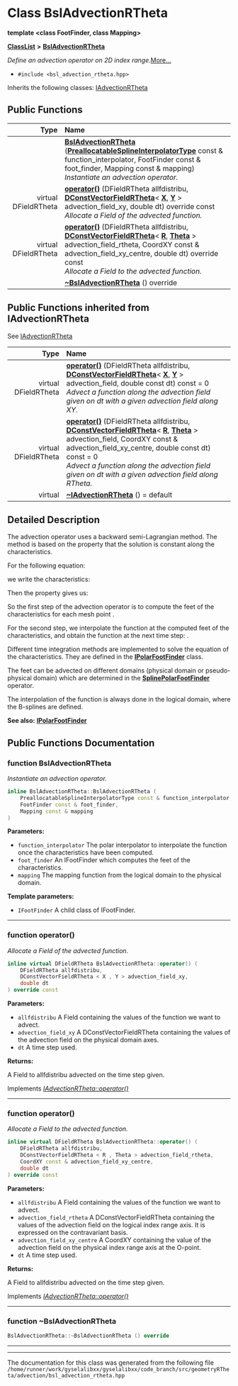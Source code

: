 

# Class BslAdvectionRTheta

**template &lt;class FootFinder, class Mapping&gt;**



[**ClassList**](annotated.md) **>** [**BslAdvectionRTheta**](classBslAdvectionRTheta.md)



_Define an advection operator on 2D_  _index range._[More...](#detailed-description)

* `#include <bsl_advection_rtheta.hpp>`



Inherits the following classes: [IAdvectionRTheta](classIAdvectionRTheta.md)






















































## Public Functions

| Type | Name |
| ---: | :--- |
|   | [**BslAdvectionRTheta**](#function-bsladvectionrtheta) ([**PreallocatableSplineInterpolatorType**](classPreallocatableSplineInterpolator2D.md) const & function\_interpolator, FootFinder const & foot\_finder, Mapping const & mapping) <br>_Instantiate an advection operator._  |
| virtual DFieldRTheta | [**operator()**](#function-operator) (DFieldRTheta allfdistribu, [**DConstVectorFieldRTheta**](classVectorField.md)&lt; [**X**](structX.md), [**Y**](structY.md) &gt; advection\_field\_xy, double dt) override const<br>_Allocate a Field of the advected function._  |
| virtual DFieldRTheta | [**operator()**](#function-operator_1) (DFieldRTheta allfdistribu, [**DConstVectorFieldRTheta**](classVectorField.md)&lt; [**R**](structR.md), [**Theta**](structTheta.md) &gt; advection\_field\_rtheta, CoordXY const & advection\_field\_xy\_centre, double dt) override const<br>_Allocate a Field to the advected function._  |
|   | [**~BslAdvectionRTheta**](#function-bsladvectionrtheta) () override<br> |


## Public Functions inherited from IAdvectionRTheta

See [IAdvectionRTheta](classIAdvectionRTheta.md)

| Type | Name |
| ---: | :--- |
| virtual DFieldRTheta | [**operator()**](classIAdvectionRTheta.md#function-operator) (DFieldRTheta allfdistribu, [**DConstVectorFieldRTheta**](classVectorField.md)&lt; [**X**](structX.md), [**Y**](structY.md) &gt; advection\_field, double const dt) const = 0<br>_Advect a function along the advection field given on dt with a given advection field along XY._  |
| virtual DFieldRTheta | [**operator()**](classIAdvectionRTheta.md#function-operator_1) (DFieldRTheta allfdistribu, [**DConstVectorFieldRTheta**](classVectorField.md)&lt; [**R**](structR.md), [**Theta**](structTheta.md) &gt; advection\_field, CoordXY const & advection\_field\_xy\_centre, double const dt) const = 0<br>_Advect a function along the advection field given on dt with a given advection field along RTheta._  |
| virtual  | [**~IAdvectionRTheta**](classIAdvectionRTheta.md#function-iadvectionrtheta) () = default<br> |






















































## Detailed Description


The advection operator uses a backward semi-Lagrangian method. The method is based on the property that the solution is constant along the characteristics.


For the following equation: 


we write the characteristics: 


Then the property gives us: 


So the first step of the advection operator is to compute the feet of the characteristics  for each mesh point .


For the second step, we interpolate the function at the computed feet of the characteristics, and obtain the function at the next time step: .


Different time integration methods are implemented to solve the equation of the characteristics. They are defined in the [**IPolarFootFinder**](classIPolarFootFinder.md) class.


The feet can be advected on different domains (physical domain or pseudo-physical domain) which are determined in the [**SplinePolarFootFinder**](classSplinePolarFootFinder.md) operator.


The interpolation of the function is always done in the logical domain, where the B-splines are defined.




**See also:** [**IPolarFootFinder**](classIPolarFootFinder.md) 



    
## Public Functions Documentation




### function BslAdvectionRTheta 

_Instantiate an advection operator._ 
```C++
inline BslAdvectionRTheta::BslAdvectionRTheta (
    PreallocatableSplineInterpolatorType const & function_interpolator,
    FootFinder const & foot_finder,
    Mapping const & mapping
) 
```





**Parameters:**


* `function_interpolator` The polar interpolator to interpolate the function once the characteristics have been computed. 
* `foot_finder` An IFootFinder which computes the feet of the characteristics. 
* `mapping` The mapping function from the logical domain to the physical domain.



**Template parameters:**


* `IFootFinder` A child class of IFootFinder. 




        

<hr>



### function operator() 

_Allocate a Field of the advected function._ 
```C++
inline virtual DFieldRTheta BslAdvectionRTheta::operator() (
    DFieldRTheta allfdistribu,
    DConstVectorFieldRTheta < X , Y > advection_field_xy,
    double dt
) override const
```





**Parameters:**


* `allfdistribu` A Field containing the values of the function we want to advect. 
* `advection_field_xy` A DConstVectorFieldRTheta containing the values of the advection field on the physical domain axes. 
* `dt` A time step used.



**Returns:**

A Field to allfdistribu advected on the time step given. 





        
Implements [*IAdvectionRTheta::operator()*](classIAdvectionRTheta.md#function-operator)


<hr>



### function operator() 

_Allocate a Field to the advected function._ 
```C++
inline virtual DFieldRTheta BslAdvectionRTheta::operator() (
    DFieldRTheta allfdistribu,
    DConstVectorFieldRTheta < R , Theta > advection_field_rtheta,
    CoordXY const & advection_field_xy_centre,
    double dt
) override const
```





**Parameters:**


* `allfdistribu` A Field containing the values of the function we want to advect. 
* `advection_field_rtheta` A DConstVectorFieldRTheta containing the values of the advection field on the logical index range axis. It is expressed on the contravariant basis. 
* `advection_field_xy_centre` A CoordXY containing the value of the advection field on the physical index range axis at the O-point. 
* `dt` A time step used.



**Returns:**

A Field to allfdistribu advected on the time step given. 





        
Implements [*IAdvectionRTheta::operator()*](classIAdvectionRTheta.md#function-operator_1)


<hr>



### function ~BslAdvectionRTheta 

```C++
BslAdvectionRTheta::~BslAdvectionRTheta () override
```




<hr>

------------------------------
The documentation for this class was generated from the following file `/home/runner/work/gyselalibxx/gyselalibxx/code_branch/src/geometryRTheta/advection/bsl_advection_rtheta.hpp`


